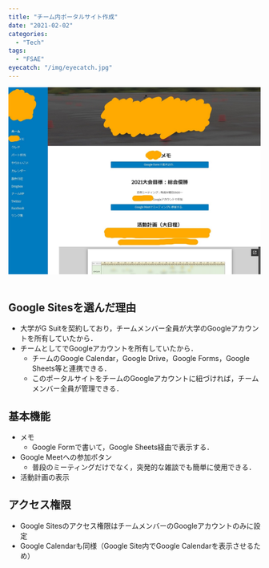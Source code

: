 ```yaml
---
title: "チーム内ポータルサイト作成"
date: "2021-02-02"
categories:
  - "Tech"
tags:
  - "FSAE"
eyecatch: "/img/eyecatch.jpg"
---
```


![portal-site](portal-site.png)
<br>
<br>

## Google Sitesを選んだ理由
- 大学がG Suitを契約しており，チームメンバー全員が大学のGoogleアカウントを所有していたから．
- チームとしてでGoogleアカウントを所有していたから．
  - チームのGoogle Calendar，Google Drive，Google Forms，Google Sheets等と連携できる．
  - このポータルサイトをチームのGoogleアカウントに紐づければ，チームメンバー全員が管理できる．

## 基本機能
- メモ
  - Google Formで書いて，Google Sheets経由で表示する．
- Google Meetへの参加ボタン
  - 普段のミーティングだけでなく，突発的な雑談でも簡単に使用できる．
- 活動計画の表示



## アクセス権限
- Google Sitesのアクセス権限はチームメンバーのGoogleアカウントのみに設定
- Google Calendarも同様（Google Site内でGoogle Calendarを表示させるため）